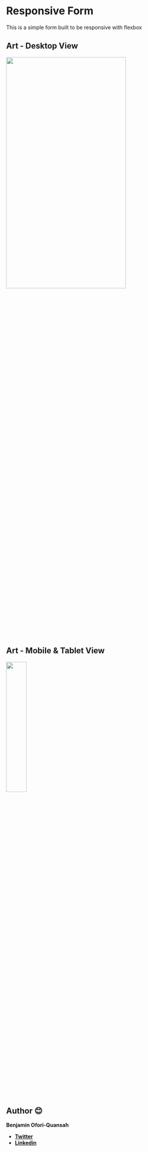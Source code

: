 # Responsive Form

This is a simple form built  to be responsive with flexbox


## Art - Desktop View

<img src="https://raw.githubusercontent.com/essilfiequansah/Responsive-Form/master/screenshots/art1.png" width="80%"  height="40%"/>

## Art - Mobile & Tablet View

<img src="https://raw.githubusercontent.com/essilfiequansah/Responsive-Form/master/screenshots/art2.png" width="33%"  height="30%"/>

## Author 😊

**Benjamin Ofori-Quansah**

- [**Twitter**](https://twitter.com/essilfiequansah)
- [**Linkedin**](https://www.linkedin.com/in/essilfiequansah/)
